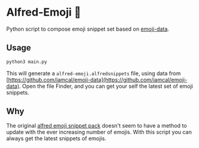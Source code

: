 # Alfred-Emoji 🤔

Python script to compose emoji snippet set based on [emoji-data](https://github.com/iamcal/emoji-data).

## Usage

```sh
python3 main.py
```

This will generate a `alfred-emoji.alfredsnippets` file, using data from [https://github.com/iamcal/emoji-data](https://github.com/iamcal/emoji-data). Open the file Finder, and you can get your self the latest set of emoji snippets.

## Why

The original [alfred emoji snippet pack](http://joelcalifa.com/blog/alfred-emoji-snippet-pack/) doesn't seem to have a method to update with the ever increasing number of emojis. With this script you can always get the latest snippets of emojis.
